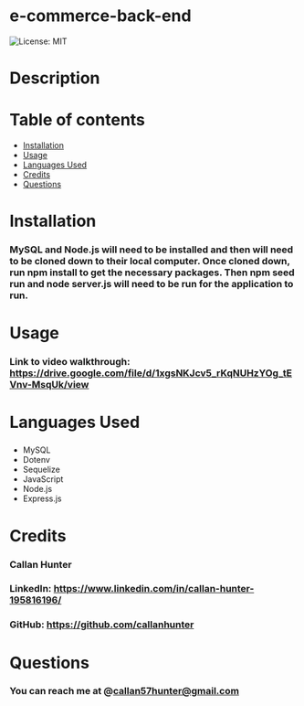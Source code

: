 # e-commerce-back-end

![License: MIT](https://img.shields.io/badge/License-MIT-yellow.svg)

# Description

###

# Table of contents

- [Installation](#installation)
- [Usage](#usage)
- [Languages Used](#languages-used)
- [Credits](#credits)
- [Questions](#questions)

# Installation

### MySQL and Node.js will need to be installed and then will need to be cloned down to their local computer. Once cloned down, run npm install to get the necessary packages. Then npm seed run and node server.js will need to be run for the application to run.

# Usage

### Link to video walkthrough: https://drive.google.com/file/d/1xgsNKJcv5_rKqNUHzYOg_tEVnv-MsqUk/view

# Languages Used

###

- MySQL
- Dotenv
- Sequelize
- JavaScript
- Node.js
- Express.js

# Credits

### Callan Hunter

### LinkedIn: https://www.linkedin.com/in/callan-hunter-195816196/

### GitHub: https://github.com/callanhunter

# Questions

### You can reach me at @callan57hunter@gmail.com
